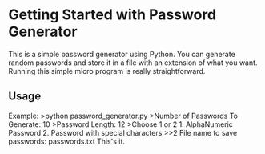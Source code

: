 # Getting Started with Password Generator

This is a simple password generator using Python.
You can generate random passwords and store it in a file with an extension of what you want.
Running this simple micro program is really straightforward.


## Usage
Example: 
        >python password_generator.py
        >Number of Passwords To Generate: 10
        >Password Length: 12
        >Choose 1 or 2
            1. AlphaNumeric Password
            2. Password with special characters
        >>2
        File name to save passwords: passwords.txt
        This's it.
